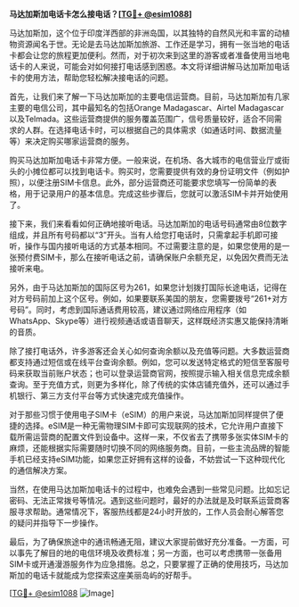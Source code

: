 **马达加斯加电话卡怎么接电话？[[TG💪+ @esim1088](https://t.me/s/esim1088)]**

马达加斯加，这个位于印度洋西部的非洲岛国，以其独特的自然风光和丰富的动植物资源闻名于世。无论是去马达加斯加旅游、工作还是学习，拥有一张当地的电话卡都会让您的旅程更加便利。然而，对于初次来到这里的游客或者准备使用当地电话卡的人来说，可能会对如何接打电话感到困惑。本文将详细讲解马达加斯加电话卡的使用方法，帮助您轻松解决接电话的问题。

首先，让我们来了解一下马达加斯加的主要电信运营商。目前，马达加斯加有几家主要的电信公司，其中最知名的包括Orange Madagascar、Airtel Madagascar以及Telmada。这些运营商提供的服务覆盖范围广，信号质量较好，适合不同需求的人群。在选择电话卡时，可以根据自己的具体需求（如通话时间、数据流量等）来决定购买哪家运营商的服务。

购买马达加斯加电话卡非常方便。一般来说，在机场、各大城市的电信营业厅或街头的小摊位都可以找到电话卡。购买时，您需要提供有效的身份证明文件（例如护照），以便注册SIM卡信息。此外，部分运营商还可能要求您填写一份简单的表格，用于记录用户的基本信息。完成这些步骤后，您就可以激活SIM卡并开始使用了。

接下来，我们来看看如何正确地接听电话。马达加斯加的电话号码通常由8位数字组成，并且所有号码都以“3”开头。当有人给您打电话时，只需拿起手机即可接听，操作与国内接听电话的方式基本相同。不过需要注意的是，如果您使用的是一张预付费SIM卡，那么在接听电话之前，请确保账户余额充足，以免因欠费而无法接听来电。

另外，由于马达加斯加的国际区号为261，如果您计划拨打国际长途电话，记得在对方号码前加上这个区号。例如，如果要联系美国的朋友，您需要拨号“261+对方号码”。同时，考虑到国际通话费用较高，建议通过网络应用程序（如WhatsApp、Skype等）进行视频通话或语音聊天，这样既经济实惠又能保持清晰的音质。

除了接打电话外，许多游客还会关心如何查询余额以及充值等问题。大多数运营商都支持通过短信或在线平台查询余额。例如，您可以发送特定格式的短信至客服号码来获取当前账户状态；也可以登录运营商官网，按照提示输入相关信息完成余额查询。至于充值方式，则更为多样化，除了传统的实体店铺充值外，还可以通过手机银行、第三方支付平台等方式快速完成充值操作。

对于那些习惯于使用电子SIM卡（eSIM）的用户来说，马达加斯加同样提供了便捷的选择。eSIM是一种无需物理SIM卡即可实现联网的技术，它允许用户直接下载所需运营商的配置文件到设备中。这样一来，不仅省去了携带多张实体SIM卡的麻烦，还能根据实际需要随时切换不同的网络服务商。目前，一些主流品牌的智能手机已经支持eSIM功能，如果您正好拥有这样的设备，不妨尝试一下这种现代化的通信解决方案。

当然，在使用马达加斯加电话卡的过程中，也难免会遇到一些常见问题。比如忘记密码、无法正常拨号等情况。遇到这些问题时，最好的办法就是及时联系运营商客服寻求帮助。通常情况下，客服热线都是24小时开放的，工作人员会耐心解答您的疑问并指导下一步操作。

最后，为了确保旅途中的通讯畅通无阻，建议大家提前做好充分准备。一方面，可以事先了解目的地的电信环境及收费标准；另一方面，也可以考虑携带一张备用SIM卡或开通漫游服务作为应急措施。总之，只要掌握了正确的使用技巧，马达加斯加的电话卡就能成为您探索这座美丽岛屿的好帮手。

[[TG💪+ @esim1088](https://t.me/s/esim1088) ![Image](https://i.postimg.cc/4NQfJmqS/Snipaste-2025-05-13-00-14-12.png)]